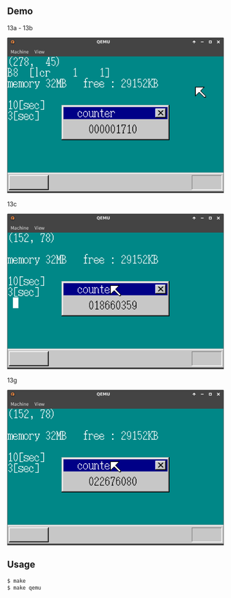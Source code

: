 ## Demo

13a - 13b

![template](https://github.com/watermelon892/OSPractice/blob/master/13/pic/13a.png)

13c

![template](https://github.com/watermelon892/OSPractice/blob/master/13/pic/13c.png)

13g

![template](https://github.com/watermelon892/OSPractice/blob/master/13/pic/13g.png)

## Usage

```
$ make
$ make qemu
```
